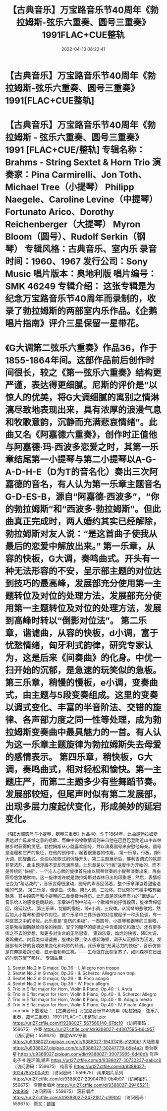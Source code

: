 ﻿---
title: 【古典音乐】万宝路音乐节40周年《勃拉姆斯-弦乐六重奏、圆号三重奏》1991FLAC+CUE整轨
date: 2022-04-13 08:22:41
categories: 古典音乐、新世纪、纯音雅乐
tags: 纯音雅乐
---
# 【古典音乐】万宝路音乐节40周年《勃拉姆斯-弦乐六重奏、圆号三重奏》1991[FLAC+CUE整轨]

【古典音乐】万宝路音乐节40周年《勃拉姆斯 -
弦乐六重奏、圆号三重奏》 1991 [FLAC+CUE/整轨]
专辑名称：Brahms - String Sextet
& Horn Trio
演奏家：Pina Carmirelli、Jon
Toth、Michael Tree（小提琴）
Philipp
Naegele、Caroline Levine（中提琴）
Fortunato
Arico、Dorothy Reichenberger（大提琴）
Myron
Bloom（圆号）、Rudolf Serkin（钢琴）
专辑风格：古典音乐、室内乐
录音时间：1960、1967
发行公司：Sony Music
唱片版本：奥地利版
唱片编号：SMK 46249
专辑介绍：
这张专辑是为纪念万宝路音乐节40周年而录制的，收录了勃拉姆斯的两部室内乐作品。《企鹅唱片指南》评介三星保留一星带花。
===========
《G大调第二弦乐六重奏》作品36，作于1855-1864年间。这部作品前后创作时间很长，较之《第一弦乐六重奏》结构更严谨，表达得更细腻。尼斯的评价是“以惊人的优美，将G大调细腻的离别之情淋漓尽致地表现出来，具有浓厚的浪漫气息和牧歌意韵，沉静而充满悲哀情绪”。此曲又名《阿嘉德六重奏》，创作时正值他与阿嘉德·玛·西波多恋爱之时，其第一乐章结尾第一小提琴与第二小提琴以A-G-A-D-H-E（D为T的音名化）奏出三次阿嘉德的音名，有人认为第一乐章主题音名G-D-ES-B，源自“阿嘉德·西波多”，“你的勃拉姆斯”和“西波多·勃拉姆斯”。但此曲真正完成时，两人婚约其实已经解除，勃拉姆斯对友人说：“是这首曲子使我从最后的恋爱中解放出来。”
第一乐章，从容的快板，G大调，奏鸣曲式。开头有一种无法形容的不安，呈示部主题的对位达到技巧的最高峰，发展部充分使用第一主题转位及对位的处理方法，发展部充分使用第一主题转位及对位的处理方法，发展到高峰时转以“倒影对位法”。
第二乐章，谐谑曲，从容的快板，d小调，富于忧愁情绪，匈牙利式韵律，研究专家认为，这是后来《间奏曲》的化身。中优一扫开始的沉郁，是急速的玩笑似的急板。
第三乐章，稍慢的慢板，e小调，变奏曲式，由主题与5段变奏组成。这里的变奏以调式变化、丰富的半音阶法、交错的旋律、各声部力度之同一性等处理，成为勃拉姆斯变奏曲中最具魅力的一首。有人认为这一乐章主题旋律为勃拉姆斯失去母爱的感情表示。
第四乐章，稍快板，G大调，奏鸣曲式，相对轻松和愉快。第一主题庄严，而第二主题多少有些舞蹈节奏。发展部较短，但尾声时似有第二发展部，出现多层力度起伏变化，形成美妙的延宕变化。
==========
《降E大调圆号与小提琴、钢琴三重奏》作品40，作于1864年。此曲是勃拉姆斯表达对亡母哀悼之意的悲歌。而曲中的牧歌情调则来自他在巴登巴登附近山中森林散步时获得的灵感。勃拉姆斯从小就喜欢圆号，并以演奏圆号来安慰他母亲。圆号是温暖和庄严的象征，在他的创作中，起着很重要的作用。
第一乐章，行板，降E大调，回旋曲式。全曲以牧歌式的沉静开头，第二主题展示后，佛利吉调式的氛部非常浓烈，此主题浮躁不安却充满热情。此乐章是以“行板”速度作为开始的，而不是传统的“快板”，一个沁人心脾的旋律首先由以钢琴伴奏的小提琴演奏出来，再由圆号悠悠地吹响，这一旋律或许就是勃拉姆斯对森林日出的印象吧；然后，表情标记变为“稍活泼的”，音乐变得很激动，圆号的声音回荡着，整个乐章洋溢着甜蜜温暖的气息。
第二乐章，谐谑曲，快板，降E大调，三段体。在忧郁的气氛中略有幽默感，其中段圆号和小提琴的二重奏极为感伤。此乐章是欢快而有力的“谐谑曲”，音乐给人的感觉是跳跃的，乐章进行到中部有一个歌唱性的抒情段落，旋律盘桓低回，绵延起伏。
第三乐章，忧郁的慢板，降e小调，三段体。从钢琴的悲歌始，然后加入小提琴和圆号作对位。这个乐章中三件乐器的对位被赋予一种灰色调，有一种哀怨之中的冷峻。此乐章是“哀伤的柔板”，一首圆号、小提琴和钢琴的三重唱，这是勃拉姆斯献给母亲的挽歌，安宁的黯然的旋律之中含着回忆和激动，还有更多挥之不去的梦想，和更多对生命的无尽思索。
第四乐章，灿烂的快板，降E大调，奏鸣曲式。内容类似谐谑曲，旋律处理上使人想起海顿，调子从沉郁改为活泼，发展部有巧妙的音响效果变化和巧妙的转调。此乐章是“充满活力的快板”，音乐仿佛是在奔跑着跳动着，显示着勃勃生机。——生命就在此刻复苏了，如同森林在日出的时刻苏醒了那样。
专辑曲目：
01. Sextet No.2 in G major,
Op.36 - I. Allegro non troppo
02. Sextet No.2 in G major,
Op.36 - II. Scherzo: Allegro non trop
03. Sextet No.2 in G major,
Op.36 - III. Poco adagio
04. Sextet No.2 in G major,
Op.36 - IV. Poco allegro
05. Trio in E flat major for
Horn, Violin & Piano, Op.40 - I. Anda
06. Trio in E flat major for
Horn, Violin & Piano, Op.40 - II. Scherzo: Allegro
07. Trio in E flat major for
Horn, Violin & Piano, Op.40 - III. Adagio mesto
08. Trio in E flat major for
Horn, Violin & Piano, Op.40 - IV. Finale: Allegro con
brio
下载地址：
【古典音乐】万宝路音乐节40周年《勃拉姆斯 - 弦乐六重奏、圆号三重奏》 1991 [FLAC+CUE整轨].zip:
https://url27.ctfile.com/f/9388027-567566140-67dc10
（访问密码：559675）
齐秦
https://url27.ctfile.com/d/9388027-44007595-b6c957
（访问密码：559675）
群星WAV专辑
https://u9388027.pipipan.com/dir/9388027-19437416-e1200b/
大陆歌星
https://u9388027.pipipan.com/dir/9388027-30247779-b5e4a2/
港台歌星
https://u9388027.pipipan.com/dir/9388027-30073965-6d48e1/
有声电子书,连环画,相声
https://url27.ctfile.com/d/9388027-30732237-aabcc6
（访问密码：559675）
纯音乐
https://url27.ctfile.com/d/9388027-30247851-00a191
（访问密码：559675）
雨果唱片系列
https://url27.ctfile.com/d/9388027-29904760-0b4b97
（访问密码：559675）
宝丽金唱片
https://url27.ctfile.com/d/9388027-29465211-2db889
（访问密码：559675）
滚石唱片
https://url27.ctfile.com/d/9388027-24721817-c99fb0
（访问密码：559675）
原文：[链接](https://blog.sina.com.cn/s/blog_1647c7e7601030wn8.html)